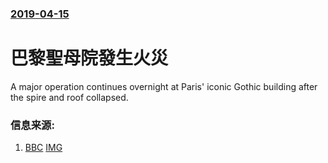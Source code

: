 ### [2019-04-15](/news/2019/04/15/index.md)

##### 
# 巴黎聖母院發生火災 

A major operation continues overnight at Paris' iconic Gothic building after the spire and roof collapsed.


### 信息来源:

1. [BBC](https://www.bbc.co.uk/news/world-europe-47941794) [IMG](https://ichef.bbci.co.uk/images/ic/1024x576/p076l244.jpg)
